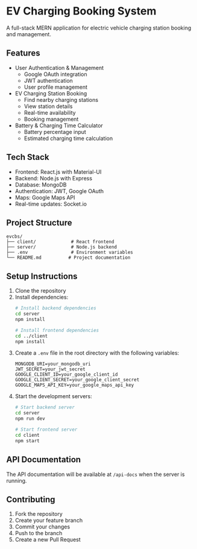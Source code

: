 # EV Charging Booking System

A full-stack MERN application for electric vehicle charging station booking and management.

## Features

- User Authentication & Management
  - Google OAuth integration
  - JWT authentication
  - User profile management
- EV Charging Station Booking
  - Find nearby charging stations
  - View station details
  - Real-time availability
  - Booking management
- Battery & Charging Time Calculator
  - Battery percentage input
  - Estimated charging time calculation

## Tech Stack

- Frontend: React.js with Material-UI
- Backend: Node.js with Express
- Database: MongoDB
- Authentication: JWT, Google OAuth
- Maps: Google Maps API
- Real-time updates: Socket.io

## Project Structure

```
evcbs/
├── client/             # React frontend
├── server/             # Node.js backend
├── .env                # Environment variables
└── README.md          # Project documentation
```

## Setup Instructions

1. Clone the repository
2. Install dependencies:
   ```bash
   # Install backend dependencies
   cd server
   npm install

   # Install frontend dependencies
   cd ../client
   npm install
   ```
3. Create a `.env` file in the root directory with the following variables:
   ```
   MONGODB_URI=your_mongodb_uri
   JWT_SECRET=your_jwt_secret
   GOOGLE_CLIENT_ID=your_google_client_id
   GOOGLE_CLIENT_SECRET=your_google_client_secret
   GOOGLE_MAPS_API_KEY=your_google_maps_api_key
   ```
4. Start the development servers:
   ```bash
   # Start backend server
   cd server
   npm run dev

   # Start frontend server
   cd client
   npm start
   ```

## API Documentation

The API documentation will be available at `/api-docs` when the server is running.

## Contributing

1. Fork the repository
2. Create your feature branch
3. Commit your changes
4. Push to the branch
5. Create a new Pull Request 